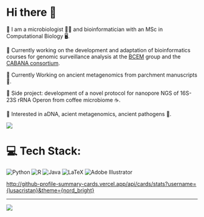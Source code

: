 # Hi there :dizzy:

:blossom: 	 I am a microbiologist :woman_scientist:  and bioinformatician with an MSc in Computational Biology :desktop_computer:.

:blossom: 	 Currently working on the development and adaptation of bioinformatics courses for genomic surveillance analysis at the [BCEM](https://bcem-uniandes.github.io/) group and the [CABANA consortium](https://www.cabana.online/).

:blossom: 	 Currently Working on ancient metagenomics from parchment manuscripts :scroll:.

:blossom: 	 Side project: development of a novel protocol for nanopore NGS of 16S-23S rRNA Operon from coffee microbiome :coffee:.

:blossom: 	 Interested in aDNA, acient metagenomics, ancient pathogens :microbe:.

![](https://raw.githubusercontent.com/vn7n24fzkq/github-profile-summary-cards-example/master/profile-summary-card-output/nord_bright/0-profile-details.svg)

# 💻 Tech Stack:
![Python](https://img.shields.io/badge/python-3670A0?style=for-the-badge&logo=python&logoColor=ffdd54) ![R](https://img.shields.io/badge/r-%23276DC3.svg?style=for-the-badge&logo=r&logoColor=white) ![Java](https://img.shields.io/badge/java-%23ED8B00.svg?style=for-the-badge&logo=openjdk&logoColor=white) ![LaTeX](https://img.shields.io/badge/latex-%23008080.svg?style=for-the-badge&logo=latex&logoColor=white) ![Adobe Illustrator](https://img.shields.io/badge/adobe%20illustrator-%23FF9A00.svg?style=for-the-badge&logo=adobe%20illustrator&logoColor=white)

http://github-profile-summary-cards.vercel.app/api/cards/stats?username={lusacristan}&theme={nord_bright}

---
[![](https://visitcount.itsvg.in/api?id=lusacristan&icon=0&color=5)](https://visitcount.itsvg.in)

